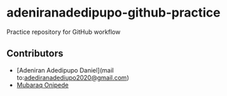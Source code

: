 # adeniranadedipupo-github-practice
Practice repository for GitHub workflow
## Contributors
- [Adeniran Adedipupo Daniel](mail to:adediranadediupo2020@gmail.com)
- [Mubaraq Onipede](https://github.com/mubarraqqq)
